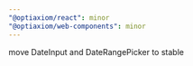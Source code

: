 ```yaml
---
"@optiaxiom/react": minor
"@optiaxiom/web-components": minor
---
```


move DateInput and DateRangePicker to stable
